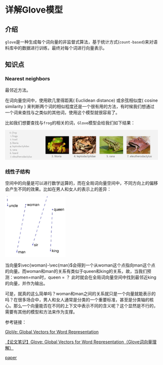 # 详解Glove模型

## 介绍

`glove`是一种生成每个词向量的非监督式算法，基于统计方式(`count-based`)来对语料库中的数据进行训练，最终对每个词进行向量表示。



## 知识点

### Nearest neighbors

最邻近方法。

在词向量空间中，使用欧几里得距离( Euclidean distance) 或余弦相似度( cosine similarity ) 来判断两个词的相似程度还是一个很有用的方法，有时候我们想通过一个词来查找与之类似的其他词，使用这个模型就很容易了。

比如我们想要查找与`frog`的相关的词，`Glove`模型会给我们如下结果：

![1565942857627](../assert/imgs/glove-frog.png)

### 线性子结构

空间中的向量是可以进行数学运算的，而在全局词向量空间中，不同方向上的偏移会产生不同的效果。比如在男人和女人的表示上的差异：

![](../assert/imgs/man_woman_small.jpg)

当向量$\vec{woman}-\vec{man}$会得到一个从woman这个点指向man这个点的向量。而woman和man的关系有类似于queen和king的关系，故，当我们预测：women=man时，queen = ？ 此时就会在全局词向量空间中找到最邻近king的向量，并作为输出。

可是，就真的这么简单吗？woman和man之间的关系就只是一个向量就能表示的吗？在很多场合中，男人和女人通常是分类的一个重要标准，甚至是分类轴的核心。那么一个向量能否在不同的上下文中表示不同的含义呢？这个显然是不行的，需要有其他的模型和方法来作为支撑。







参考链接：

[GloVe: Global Vectors for Word Representation](https://nlp.stanford.edu/projects/glove/)

[【论文笔记】Glove: Global Vectors for Word Representation（Glove词向量理解）](https://www.jianshu.com/p/5bbb55c35961)

[paper](https://nlp.stanford.edu/pubs/glove.pdf)

